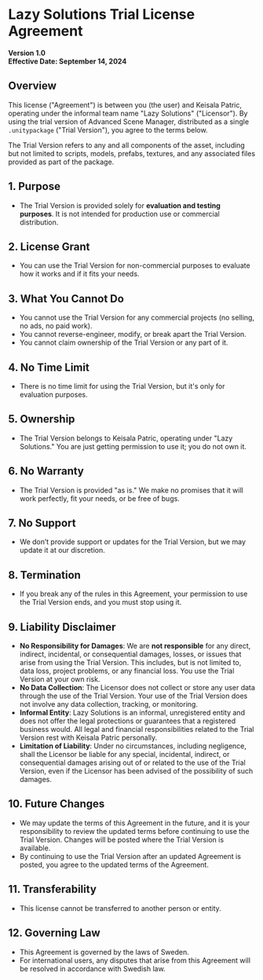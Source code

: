 # Lazy Solutions Trial License Agreement

**Version 1.0**  
**Effective Date: September 14, 2024**

## Overview

This license ("Agreement") is between you (the user) and Keisala Patric, operating under the informal team name "Lazy Solutions" ("Licensor"). By using the trial version of Advanced Scene Manager, distributed as a single `.unitypackage` ("Trial Version"), you agree to the terms below.

The Trial Version refers to any and all components of the asset, including but not limited to scripts, models, prefabs, textures, and any associated files provided as part of the package.

## 1. Purpose
- The Trial Version is provided solely for **evaluation and testing purposes**. It is not intended for production use or commercial distribution.

## 2. License Grant
- You can use the Trial Version for non-commercial purposes to evaluate how it works and if it fits your needs.

## 3. What You Cannot Do
- You cannot use the Trial Version for any commercial projects (no selling, no ads, no paid work).
- You cannot reverse-engineer, modify, or break apart the Trial Version.
- You cannot claim ownership of the Trial Version or any part of it.

## 4. No Time Limit
- There is no time limit for using the Trial Version, but it's only for evaluation purposes.

## 5. Ownership
- The Trial Version belongs to Keisala Patric, operating under "Lazy Solutions." You are just getting permission to use it; you do not own it.

## 6. No Warranty
- The Trial Version is provided "as is." We make no promises that it will work perfectly, fit your needs, or be free of bugs.

## 7. No Support
- We don’t provide support or updates for the Trial Version, but we may update it at our discretion.

## 8. Termination
- If you break any of the rules in this Agreement, your permission to use the Trial Version ends, and you must stop using it.

## 9. Liability Disclaimer
- **No Responsibility for Damages**: We are **not responsible** for any direct, indirect, incidental, or consequential damages, losses, or issues that arise from using the Trial Version. This includes, but is not limited to, data loss, project problems, or any financial loss. You use the Trial Version at your own risk.
- **No Data Collection**: The Licensor does not collect or store any user data through the use of the Trial Version. Your use of the Trial Version does not involve any data collection, tracking, or monitoring.
- **Informal Entity**: Lazy Solutions is an informal, unregistered entity and does not offer the legal protections or guarantees that a registered business would. All legal and financial responsibilities related to the Trial Version rest with Keisala Patric personally.
- **Limitation of Liability**: Under no circumstances, including negligence, shall the Licensor be liable for any special, incidental, indirect, or consequential damages arising out of or related to the use of the Trial Version, even if the Licensor has been advised of the possibility of such damages.

## 10. Future Changes
- We may update the terms of this Agreement in the future, and it is your responsibility to review the updated terms before continuing to use the Trial Version. Changes will be posted where the Trial Version is available.
- By continuing to use the Trial Version after an updated Agreement is posted, you agree to the updated terms of the Agreement.

## 11. Transferability
- This license cannot be transferred to another person or entity.

## 12. Governing Law
- This Agreement is governed by the laws of Sweden.
- For international users, any disputes that arise from this Agreement will be resolved in accordance with Swedish law.
